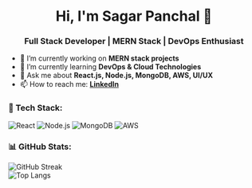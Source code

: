 <h1 align="center">Hi, I'm Sagar Panchal 👋</h1>
<h3 align="center">Full Stack Developer | MERN Stack | DevOps Enthusiast</h3>

- 🔭 I’m currently working on **MERN stack projects**  
- 🌱 I’m currently learning **DevOps & Cloud Technologies**  
- 💬 Ask me about **React.js, Node.js, MongoDB, AWS, UI/UX**  
- 📫 How to reach me: **[LinkedIn](https://www.linkedin.com/in/sagar-panchal-79284921a/)**  

### 🚀 Tech Stack:
![React](https://img.shields.io/badge/React-20232A?style=for-the-badge&logo=react&logoColor=61DAFB)
![Node.js](https://img.shields.io/badge/Node.js-43853D?style=for-the-badge&logo=node.js&logoColor=white)
![MongoDB](https://img.shields.io/badge/MongoDB-4EA94B?style=for-the-badge&logo=mongodb&logoColor=white)
![AWS](https://img.shields.io/badge/AWS-FF9900?style=for-the-badge&logo=amazon-aws&logoColor=white)

### 📊 GitHub Stats:
![GitHub Streak](https://github-readme-streak-stats.herokuapp.com/?user=sagarpanchal&theme=dark)  
![Top Langs](https://github-readme-stats.vercel.app/api/top-langs/?username=sagarpanchal&layout=compact&theme=dark)
